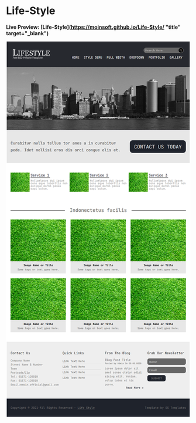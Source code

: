 # Life-Style

**Live Preview: [Life-Style](https://moinsoft.github.io/Life-Style/ "title" target="_blank")**

![Image of the home page.](https://github.com/moinsoft/Life-Style/blob/master/assets/life-style-project-ss.png)
